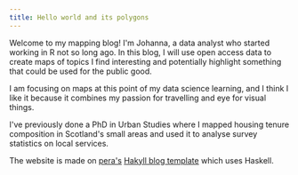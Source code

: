 ```yaml
---
title: Hello world and its polygons
---
```


Welcome to my mapping blog! I'm Johanna, a data analyst who started working in R not so long ago. In this blog, I will use open access data to create maps of topics I find interesting and potentially highlight something that could be used for the public good.

I am focusing on maps at this point of my data science learning, and I think I like it because it combines my passion for travelling and eye for visual things.

I've previously done a PhD in Urban Studies where I mapped housing tenure composition in Scotland's small areas and used it to analyse survey statistics on local services.

The website is made on [pera's](https://gitlab.com/trobador) [Hakyll blog template](https://gitlab.com/semicirculo/blog-template) which uses Haskell.
